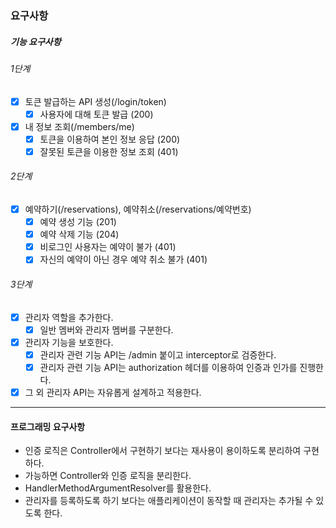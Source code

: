 ### 요구사항

##### 기능 요구사항
###### 1단계
- [x] 토큰 발급하는 API 생성(/login/token)
  - [x] 사용자에 대해 토큰 발급 (200)
- [x] 내 정보 조회(/members/me)
  - [x] 토큰을 이용하여 본인 정보 응답 (200)
  - [x] 잘못된 토큰을 이용한 정보 조회 (401)

###### 2단계
- [x] 예약하기(/reservations), 예약취소(/reservations/예약번호)
  - [x] 예약 생성 기능 (201)
  - [x] 예약 삭제 기능 (204)
  - [x] 비로그인 사용자는 예약이 불가 (401)
  - [x] 자신의 예약이 아닌 경우 예약 취소 불가 (401)

###### 3단계
- [x] 관리자 역할을 추가한다.
  - [x] 일반 멤버와 관리자 멤버를 구분한다.
- [x] 관리자 기능을 보호한다.
  - [x] 관리자 관련 기능 API는 /admin 붙이고 interceptor로 검증한다.
  - [x] 관리자 관련 기능 API는 authorization 헤더를 이용하여 인증과 인가를 진행한다.
- [x] 그 외 관리자 API는 자유롭게 설계하고 적용한다.

---

#### 프로그래밍 요구사항
- 인증 로직은 Controller에서 구현하기 보다는 재사용이 용이하도록 분리하여 구현하다.
- 가능하면 Controller와 인증 로직을 분리한다.
- HandlerMethodArgumentResolver를 활용한다.
- 관리자를 등록하도록 하기 보다는 애플리케이션이 동작할 때 관리자는 추가될 수 있도록 한다.